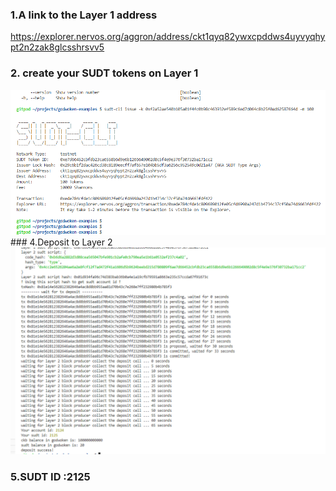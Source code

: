### 1.A link to the Layer 1 address
https://explorer.nervos.org/aggron/address/ckt1qyq82ywxcpddws4uyvyqhypt2n2zak8glcsshrsvv5

### 2. create your SUDT tokens on Layer 1
<img src="https://raw.githubusercontent.com/deryyy/gitcoin/main/tast%204/info.png">
### 4.Deposit to Layer 2
<img src="https://raw.githubusercontent.com/deryyy/gitcoin/main/tast%204/depo.png">

### 5.SUDT ID :2125

